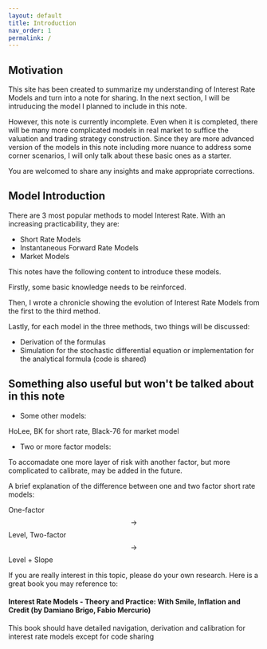 ```yaml
---
layout: default
title: Introduction
nav_order: 1
permalink: /
---
```


## Motivation

This site has been created to summarize my understanding of Interest Rate Models and turn into a note for sharing. In the next section, I will be intruducing the model I planned to include in this note. 

However, this note is currently incomplete. Even when it is completed, there will be many more complicated models in real market to suffice the valuation and trading strategy construction. Since they are more advanced version of the models in this note including more nuance to address some corner scenarios, I will only talk about these basic ones as a starter. 

You are welcomed to share any insights and make appropriate corrections. 

## Model Introduction

There are 3 most popular methods to model Interest Rate. With an increasing practicability, they are: 
- Short Rate Models 
- Instantaneous Forward Rate Models 
- Market Models

This notes have the following content to introduce these models. 

Firstly, some basic knowledge needs to be reinforced. 

Then, I wrote a chronicle showing the evolution of Interest Rate Models from the first to the third method. 

Lastly, for each model in the three methods, two things will be discussed: 
- Derivation of the formulas
- Simulation for the stochastic differential equation or implementation for the analytical formula (code is shared) 

## Something also useful but won't be talked about in this note 

- Some other models: 

HoLee, BK for short rate, Black-76 for market model

- Two or more factor models: 

To accomadate one more layer of risk with another factor, but more complicated to calibrate, may be added in the future. 

A brief explanation of the difference between one and two factor short rate models: 

One-factor $$\to$$ Level, Two-factor $$\to$$ Level + Slope 

If you are really interest in this topic, please do your own research. Here is a great book you may reference to: 

#### Interest Rate Models - Theory and Practice: With Smile, Inflation and Credit (by Damiano Brigo, Fabio Mercurio)

This book should have detailed navigation, derivation and calibration for interest rate models except for code sharing 
